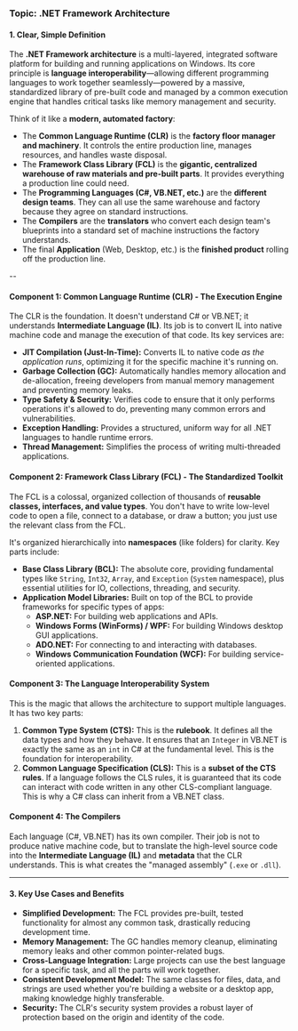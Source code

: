 
### **Topic: .NET Framework Architecture**

#### **1. Clear, Simple Definition**

The **.NET Framework architecture** is a multi-layered, integrated software platform for building and running applications on Windows. Its core principle is **language interoperability**—allowing different programming languages to work together seamlessly—powered by a massive, standardized library of pre-built code and managed by a common execution engine that handles critical tasks like memory management and security.

Think of it like a **modern, automated factory**:
*   The **Common Language Runtime (CLR)** is the **factory floor manager and machinery**. It controls the entire production line, manages resources, and handles waste disposal.
*   The **Framework Class Library (FCL)** is the **gigantic, centralized warehouse of raw materials and pre-built parts**. It provides everything a production line could need.
*   The **Programming Languages (C#, VB.NET, etc.)** are the **different design teams**. They can all use the same warehouse and factory because they agree on standard instructions.
*   The **Compilers** are the **translators** who convert each design team's blueprints into a standard set of machine instructions the factory understands.
*   The final **Application** (Web, Desktop, etc.) is the **finished product** rolling off the production line.

--

#### **Component 1: Common Language Runtime (CLR) - The Execution Engine**

The CLR is the foundation. It doesn't understand C# or VB.NET; it understands **Intermediate Language (IL)**. Its job is to convert IL into native machine code and manage the execution of that code. Its key services are:

*   **JIT Compilation (Just-In-Time):** Converts IL to native code *as the application runs*, optimizing it for the specific machine it's running on.
*   **Garbage Collection (GC):** Automatically handles memory allocation and de-allocation, freeing developers from manual memory management and preventing memory leaks.
*   **Type Safety & Security:** Verifies code to ensure that it only performs operations it's allowed to do, preventing many common errors and vulnerabilities.
*   **Exception Handling:** Provides a structured, uniform way for all .NET languages to handle runtime errors.
*   **Thread Management:** Simplifies the process of writing multi-threaded applications.

#### **Component 2: Framework Class Library (FCL) - The Standardized Toolkit**

The FCL is a colossal, organized collection of thousands of **reusable classes, interfaces, and value types**. You don't have to write low-level code to open a file, connect to a database, or draw a button; you just use the relevant class from the FCL.

It's organized hierarchically into **namespaces** (like folders) for clarity. Key parts include:
*   **Base Class Library (BCL):** The absolute core, providing fundamental types like `String`, `Int32`, `Array`, and `Exception` (`System` namespace), plus essential utilities for IO, collections, threading, and security.
*   **Application Model Libraries:** Built on top of the BCL to provide frameworks for specific types of apps:
    *   **ASP.NET:** For building web applications and APIs.
    *   **Windows Forms (WinForms) / WPF:** For building Windows desktop GUI applications.
    *   **ADO.NET:** For connecting to and interacting with databases.
    *   **Windows Communication Foundation (WCF):** For building service-oriented applications.

#### **Component 3: The Language Interoperability System**

This is the magic that allows the architecture to support multiple languages. It has two key parts:

1.  **Common Type System (CTS):** This is the **rulebook**. It defines all the data types and how they behave. It ensures that an `Integer` in VB.NET is exactly the same as an `int` in C# at the fundamental level. This is the foundation for interoperability.
2.  **Common Language Specification (CLS):** This is a **subset of the CTS rules**. If a language follows the CLS rules, it is guaranteed that its code can interact with code written in any other CLS-compliant language. This is why a C# class can inherit from a VB.NET class.

#### **Component 4: The Compilers**

Each language (C#, VB.NET) has its own compiler. Their job is not to produce native machine code, but to translate the high-level source code into the **Intermediate Language (IL)** and **metadata** that the CLR understands. This is what creates the "managed assembly" (`.exe` or `.dll`).

---

#### **3. Key Use Cases and Benefits**

*   **Simplified Development:** The FCL provides pre-built, tested functionality for almost any common task, drastically reducing development time.
*   **Memory Management:** The GC handles memory cleanup, eliminating memory leaks and other common pointer-related bugs.
*   **Cross-Language Integration:** Large projects can use the best language for a specific task, and all the parts will work together.
*   **Consistent Development Model:** The same classes for files, data, and strings are used whether you're building a website or a desktop app, making knowledge highly transferable.
*   **Security:** The CLR's security system provides a robust layer of protection based on the origin and identity of the code.

